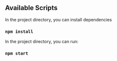 ## Available Scripts

In the project directory, you can install dependencies

### `npm install`

In the project directory, you can run:

### `npm start`

